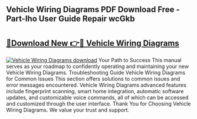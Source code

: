 ## Vehicle Wiring Diagrams PDF Download Free - Part-Iho User Guide Repair wcGkb

# <h2><a href="http://dfriie.blite.top/?on=Vehicle+Wiring+Diagrams">🔗Download New 👉🔴 Vehicle Wiring Diagrams</a></h2>

[![Vehicle Wiring Diagrams download](https://i.imgur.com/lujVjoI.png)](http://dfriie.blite.top/?on=Vehicle+Wiring+Diagrams)
Your Path to Success This manual serves as your roadmap to confidently operating and maintaining your new Vehicle Wiring Diagrams. Troubleshooting Guide Vehicle Wiring Diagrams for Common Issues This section offers solutions to common issues and error messages encountered. Vehicle Wiring Diagrams advanced features include fingerprint scanning, smart home integration, automatic software updates, and customizable voice commands, all of which can be accessed and customized through the user interface. Thank You for Choosing Vehicle Wiring Diagrams. We value your trust and support.

